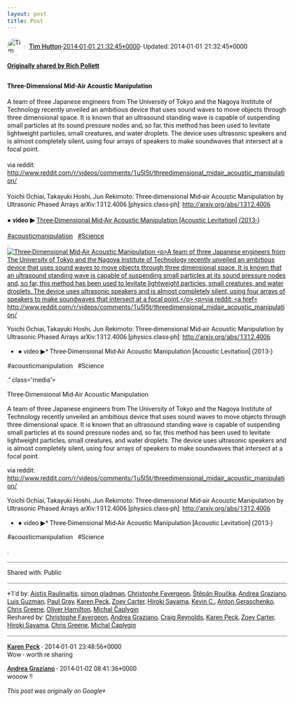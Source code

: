 ```yaml
---
layout: post
title: Post
---
```


<html><head><meta charset="utf-8"><title>Google+ post</title><style>body {font: 11pt Roboto, Arial, sans-serif; max-width: 640px; margin: 24px;}.author-photo {border-radius: 50%; margin-right: 10px; width: 40px;}.author {font-weight: 500;}.main-content {margin: 15px 0 15px;}.post-title {font-weight: bold;}.location {display: block; margin-top: 15px;}.location img {float: left; margin-right: 5px; width: 20px;}.media-link {display: inline-block; max-width: 100%; vertical-align: top;}.media-link p {margin-top: 5px; max-height: 4em; overflow: scroll;}.media {max-height: 100vh; max-width: 100%;}.video-placeholder {background: black; display: flex; height: 300px; max-width: 100%; width: 640px;}.play-icon {border-bottom: 30px solid transparent; border-left: 50px solid white; border-top: 30px solid transparent; color: white; margin: auto;}.album {max-height: 800px; overflow: scroll; width: calc(100vw - 48px);}.album .media-link {margin-right: 5px; max-width: 250px;}.album .media {max-height: 250px;}.link-embed {border-top: 1px solid lightgrey; display: block; margin-top: 20px;}.link-embed img {max-width: 100%;}.inline-link-embed {display: block;}.inline-link-embed img {vertical-align: middle;}.link-title {display: inline-block; font-size: medium; font-weight: 300; padding-left: 1em;}.reshare-attribution {display: block; font-weight: bold; margin-bottom: 10px;}.poll-image {margin-bottom: 5px; max-height: 300px; max-width: 500px;}.poll-choice {align-items: center; display: flex; margin-bottom: 5px; max-width: 500px;}.poll-choice-percentage {background-color: lightblue; height: 100%; left: 0; position: absolute; z-index: -1;}.poll-choice-selected {margin-right: 5px;}.poll-choice-results {border: 1px solid lightgray; border-radius: 5px; display: flex; line-height: 40px; overflow: hidden; padding: 0 8px; position: relative;}.poll-choice-results, .poll-choice-description {flex-grow: 1; margin-right: 10px;}.poll-choice-image {width: 100%;}.poll-choice-image, .poll-choice-image img {max-height: 40px; max-width: 100px;}.poll-choice-votes {max-height: 100px; overflow: auto;}.plus-entity-embed {color: black; display: block; text-decoration: none;}.plus-entity-embed-cover-photo {max-height: 300px; max-width: 100%;}.plus-entity-embed-info {padding: 0 1em 1em;}.plus-entity-embed-info h2 {font-weight: 500; margin: 10px 0;}.plus-entity-embed-info p {font-size: small; margin: 0;}.collection-owner-avatar {border-radius: 50%; border: 2px solid white; height: 40px; margin-top: -22px;}.visibility {padding: 1em 0; border-top: 1px solid grey;}.post-activity {padding: 1em 0; border-top: 1px solid grey;}.comments {border-top: 1px solid gray; padding-top: 1em;}.comment + .comment {margin-top: 1em;}.comment .media-link, .comment .inline-link-embed {margin-top: 5px;}</style></head><body><div style="margin-bottom:1em;"><div style="display:flex; align-items:center"><img class="author-photo" src="https://lh4.googleusercontent.com/-epo4ZZKNqEw/AAAAAAAAAAI/AAAAAAAAVSU/qu3LpcHEnoQ/s64-c/photo.jpg" alt="Tim Hutton"><a href="https://plus.google.com/+TimHutton" target="_blank" class="author">Tim Hutton</a> - <a target="_blank" href="https://plus.google.com/+TimHutton/posts/EUpqfLN3eAr">2014-01-01 21:32:45+0000</a><span> - Updated: 2014-01-01 21:32:45+0000</span></div><div class="main-content"></div><div><a target="_blank" href="https://plus.google.com/109794669788083578017/posts/C1cAdY8kpjb" class="reshare-attribution">Originally shared by Rich Pollett</a><br><b>Three-Dimensional Mid-Air Acoustic Manipulation</b><br><br>A team of three Japanese engineers from The University of Tokyo and the Nagoya Institute of Technology recently unveiled an ambitious device that uses sound waves to move objects through three dimensional space. It is known that an ultrasound standing wave is capable of suspending small particles at its sound pressure nodes and, so far, this method has been used to levitate lightweight particles, small creatures, and water droplets. The device uses ultrasonic speakers and is almost completely silent, using four arrays of speakers to make soundwaves that intersect at a focal point. <br><br>via reddit: <a rel="nofollow" target="_blank" href="http://www.reddit.com/r/videos/comments/1u5l5t/threedimensional_midair_acoustic_manipulation/" class="ot-anchor bidi_isolate" jslog="10929; track:click" dir="ltr">http://www.reddit.com/r/videos/comments/1u5l5t/threedimensional_midair_acoustic_manipulation/</a><br><br>Yoichi Ochiai, Takayuki Hoshi, Jun Rekimoto: Three-dimensional Mid-air Acoustic Manipulation by Ultrasonic Phased Arrays arXiv:1312.4006 [physics.class-ph]: <a rel="nofollow" target="_blank" href="http://arxiv.org/abs/1312.4006" class="ot-anchor bidi_isolate" jslog="10929; track:click" dir="ltr">http://arxiv.org/abs/1312.4006</a><br><br><b>● video ▶</b> <a rel="nofollow" target="_blank" href="https://www.youtube.com/watch?v=odJxJRAxdFU" class="ot-anchor bidi_isolate" jslog="10929; track:click" dir="ltr">Three-Dimensional Mid-Air Acoustic Manipulation [Acoustic Levitation]  (2013-)</a><br><br> <a rel="nofollow" class="ot-hashtag bidi_isolate" href="https://plus.google.com/s/%23acousticmanipulation/posts" >#acousticmanipulation</a>     <a rel="nofollow" class="ot-hashtag bidi_isolate" href="https://plus.google.com/s/%23Science/posts" >#Science</a>   <br>.<a href="https://lh4.googleusercontent.com/-zjUWIfBrgrs/UsR_zYK-UCI/AAAAAAAARIY/tKOhKhZRmXY/w600-h338/Three-Dimensional%2BMid-Air%2BAcoustic%2BManipulation.gif" target="_blank" class="media-link"><img src="https://lh4.googleusercontent.com/-zjUWIfBrgrs/UsR_zYK-UCI/AAAAAAAARIY/tKOhKhZRmXY/w600-h338/Three-Dimensional%2BMid-Air%2BAcoustic%2BManipulation.gif" alt="Three-Dimensional Mid-Air Acoustic Manipulation



A team of three Japanese engineers from The University of Tokyo and the Nagoya Institute of Technology recently unveiled an ambitious device that uses sound waves to move objects through three dimensional space. It is known that an ultrasound standing wave is capable of suspending small particles at its sound pressure nodes and, so far, this method has been used to levitate lightweight particles, small creatures, and water droplets. The device uses ultrasonic speakers and is almost completely silent, using four arrays of speakers to make soundwaves that intersect at a focal point.



via reddit: http://www.reddit.com/r/videos/comments/1u5l5t/threedimensional_midair_acoustic_manipulation/



Yoichi Ochiai, Takayuki Hoshi, Jun Rekimoto: Three-dimensional Mid-air Acoustic Manipulation by Ultrasonic Phased Arrays arXiv:1312.4006 [physics.class-ph]: http://arxiv.org/abs/1312.4006



* ● video ▶* Three-Dimensional Mid-Air Acoustic Manipulation [Acoustic Levitation] (2013-)



#acousticmanipulation   #Science 

." class="media"><p>Three-Dimensional Mid-Air Acoustic Manipulation



A team of three Japanese engineers from The University of Tokyo and the Nagoya Institute of Technology recently unveiled an ambitious device that uses sound waves to move objects through three dimensional space. It is known that an ultrasound standing wave is capable of suspending small particles at its sound pressure nodes and, so far, this method has been used to levitate lightweight particles, small creatures, and water droplets. The device uses ultrasonic speakers and is almost completely silent, using four arrays of speakers to make soundwaves that intersect at a focal point.



via reddit: http://www.reddit.com/r/videos/comments/1u5l5t/threedimensional_midair_acoustic_manipulation/



Yoichi Ochiai, Takayuki Hoshi, Jun Rekimoto: Three-dimensional Mid-air Acoustic Manipulation by Ultrasonic Phased Arrays arXiv:1312.4006 [physics.class-ph]: http://arxiv.org/abs/1312.4006



* ● video ▶* Three-Dimensional Mid-Air Acoustic Manipulation [Acoustic Levitation] (2013-)



#acousticmanipulation   #Science 

.</p></a></div></div><div class="visibility">Shared with: Public</div><div class="post-activity"><div class="plus-oners">+1'd by: <a href="https://plus.google.com/+AistisRaulinaitis">Aistis Raulinaitis</a>, <a href="https://plus.google.com/+simongladman">simon gladman</a>, <a href="https://plus.google.com/+ChristopheFavergeon">Christophe Favergeon</a>, <a href="https://plus.google.com/+StepanRoucka">Štěpán Roučka</a>, <a href="https://plus.google.com/+AndreaGraziano">Andrea Graziano</a>, <a href="https://plus.google.com/+LuisGuzmanJr">Luis Guzman</a>, <a href="https://plus.google.com/+PaulGrayUK">Paul Gray</a>, <a href="https://plus.google.com/+KarenPeck">Karen Peck</a>, <a href="https://plus.google.com/111819108552444103449">Zoey Carter</a>, <a href="https://plus.google.com/108656957140823938500">Hiroki Sayama</a>, <a href="https://plus.google.com/+KevinC">Kevin C.</a>, <a href="https://plus.google.com/+AntonGeraschenko">Anton Geraschenko</a>, <a href="https://plus.google.com/113104439773433072231">Chris Greene</a>, <a href="https://plus.google.com/+OliverHamilton">Oliver Hamilton</a>, <a href="https://plus.google.com/+MichalČaplygin">Michal Čaplygin</a></div><div class="resharers">Reshared by: <a href="https://plus.google.com/+ChristopheFavergeon">Christophe Favergeon</a>, <a href="https://plus.google.com/+AndreaGraziano">Andrea Graziano</a>, <a href="https://plus.google.com/+CraigReynolds">Craig Reynolds</a>, <a href="https://plus.google.com/+KarenPeck">Karen Peck</a>, <a href="https://plus.google.com/111819108552444103449">Zoey Carter</a>, <a href="https://plus.google.com/108656957140823938500">Hiroki Sayama</a>, <a href="https://plus.google.com/113104439773433072231">Chris Greene</a>, <a href="https://plus.google.com/+MichalČaplygin">Michal Čaplygin</a></div></div><div class="comments"><div class="comment"><a target="_blank" href="https://plus.google.com/+KarenPeck" class="author">Karen Peck</a><span class="time"> - 2014-01-01 23:48:56+0000</span><div class="comment-content">Wow - worth re sharing</div></div><div class="comment"><a target="_blank" href="https://plus.google.com/+AndreaGraziano" class="author">Andrea Graziano</a><span class="time"> - 2014-01-02 08:41:36+0000</span><div class="comment-content">wooow !!</div></div></div></body></html>

<i>This post was originally on Google+</i>